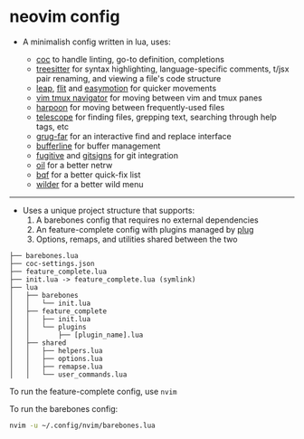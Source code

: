 # neovim config

- A minimalish config written in lua, uses:

  - [coc](https://github.com/neoclide/coc.nvim) to handle linting, go-to definition, completions
  - [treesitter](https://github.com/nvim-treesitter/nvim-treesitter) for syntax highlighting, language-specific
    comments, t/jsx pair renaming, and viewing a file's code structure
  - [leap](https://github.com/ggandor/leap.nvim), [flit](https://github.com/ggandor/flit.nvim) and
    [easymotion](https://github.com/easymotion/vim-easymotion) for quicker movements
  - [vim tmux navigator](https://github.com/christoomey/vim-tmux-navigator) for moving between vim and tmux panes
  - [harpoon](https://github.com/ThePrimeagen/harpoon/tree/harpoon2) for moving between frequently-used files
  - [telescope](https://github.com/nvim-telescope/telescope.nvim) for finding files, grepping text, searching through
    help tags, etc
  - [grug-far](https://github.com/MagicDuck/grug-far.nvim) for an interactive find and replace interface
  - [bufferline](https://github.com/akinsho/bufferline.nvim) for buffer management
  - [fugitive](https://github.com/tpope/vim-fugitive) and [gitsigns](https://github.com/lewis6991/gitsigns.nvim) for git
    integration
  - [oil](https://github.com/stevearc/oil.nvim) for a better netrw
  - [bqf](https://github.com/kevinhwang91/nvim-bqf) for a better quick-fix list
  - [wilder](https://github.com/gelguy/wilder.nvim) for a better wild menu

---

- Uses a unique project structure that supports:
  1. A barebones config that requires no external dependencies
  2. An feature-complete config with plugins managed by [plug](https://github.com/junegunn/vim-plug)
  3. Options, remaps, and utilities shared between the two

```
├── barebones.lua
├── coc-settings.json
├── feature_complete.lua
├── init.lua -> feature_complete.lua (symlink)
├── lua
│   ├── barebones
│   │   └── init.lua
│   ├── feature_complete
│   │   ├── init.lua
│   │   └── plugins
│   │       ├── [plugin_name].lua
│   ├── shared
│   │   ├── helpers.lua
│   │   ├── options.lua
│   │   ├── remapse.lua
│   │   └── user_commands.lua
```

To run the feature-complete config, use `nvim`

To run the barebones config:

```bash
nvim -u ~/.config/nvim/barebones.lua
```
